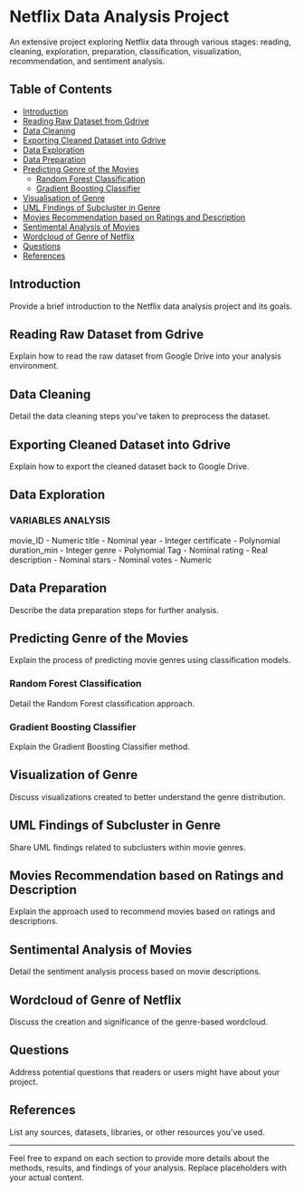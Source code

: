 # Netflix Data Analysis Project

An extensive project exploring Netflix data through various stages: reading, cleaning, exploration, preparation, classification, visualization, recommendation, and sentiment analysis.

## Table of Contents

- [Introduction](#introduction)
- [Reading Raw Dataset from Gdrive](#reading-raw-dataset-from-gdrive)
- [Data Cleaning](#data-cleaning)
- [Exporting Cleaned Dataset into Gdrive](#exporting-cleaned-dataset-into-gdrive)
- [Data Exploration](#data-exploration)
- [Data Preparation](#data-preparation)
- [Predicting Genre of the Movies](#predicting-genre-of-the-movies)
  - [Random Forest Classification](#random-forest-classification)
  - [Gradient Boosting Classifier](#gradient-boosting-classifier)
- [Visualisation of Genre](#visualisation-of-genre)
- [UML Findings of Subcluster in Genre](#uml-findings-of-subcluster-in-genre)
- [Movies Recommendation based on Ratings and Description](#movies-recommendation-based-on-ratings-and-description)
- [Sentimental Analysis of Movies](#sentimental-analysis-of-movies)
- [Wordcloud of Genre of Netflix](#wordcloud-of-genre-of-netflix)
- [Questions](#questions)
- [References](#references)

## Introduction

Provide a brief introduction to the Netflix data analysis project and its goals.

## Reading Raw Dataset from Gdrive

Explain how to read the raw dataset from Google Drive into your analysis environment.

## Data Cleaning

Detail the data cleaning steps you've taken to preprocess the dataset.

## Exporting Cleaned Dataset into Gdrive

Explain how to export the cleaned dataset back to Google Drive.

## Data Exploration


### VARIABLES ANALYSIS
movie_ID - Numeric
title - Nominal
year - Integer
certificate - Polynomial
duration_min - Integer
genre - Polynomial
Tag - Nominal
rating - Real
description - Nominal
stars - Nominal
votes - Numeric
## Data Preparation

Describe the data preparation steps for further analysis.

## Predicting Genre of the Movies

Explain the process of predicting movie genres using classification models.

### Random Forest Classification

Detail the Random Forest classification approach.

### Gradient Boosting Classifier

Explain the Gradient Boosting Classifier method.

## Visualization of Genre

Discuss visualizations created to better understand the genre distribution.

## UML Findings of Subcluster in Genre

Share UML findings related to subclusters within movie genres.

## Movies Recommendation based on Ratings and Description

Explain the approach used to recommend movies based on ratings and descriptions.

## Sentimental Analysis of Movies

Detail the sentiment analysis process based on movie descriptions.

## Wordcloud of Genre of Netflix

Discuss the creation and significance of the genre-based wordcloud.

## Questions

Address potential questions that readers or users might have about your project.

## References

List any sources, datasets, libraries, or other resources you've used.

---

Feel free to expand on each section to provide more details about the methods, results, and findings of your analysis. Replace placeholders with your actual content.
